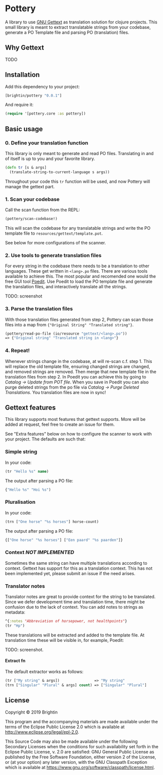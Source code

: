 # Pottery

A library to use [GNU Gettext](https://www.gnu.org/software/gettext/) as translation solution for clojure projects. This small library is meant to extract translatable strings from your codebase, generate a PO Template file and parsing PO (translation) files.

## Why Gettext

TODO

## Installation

Add this dependency to your project:

``` clojure
[brightin/pottery "0.0.1"]
```

And require it:

``` clojure
(require '[pottery.core :as pottery])
```

## Basic usage

### 0. Define your translation function

This library is only meant to generate and read PO files. Translating in and of itself is up to you and your favorite library.

``` clojure
(defn tr [s & args]
  (translate-string-to-current-language s args))
```

Throughout your code this `tr` function will be used, and now Pottery will manage the gettext part.

### 1. Scan your codebase

Call the scan function from the REPL:

``` clojure
(pottery/scan-codebase!)
```

This will scan the codebase for any translatable strings and write the PO template file to `resources/gettext/template.pot`.

See below for more configurations of the scanner.

### 2. Use tools to generate translation files

For every string in the codebase there needs to be a translation to other languages. These get written in `<lang>.po` files. There are various tools available to achieve this. The most popular and recomended one would the free GUI tool [Poedit](https://poedit.net/). Use Poedit to load the PO template file and generate the translation files, and interactively translate all the strings.

TODO: screenshot

### 3. Parse the translation files

With those translation files generated from step 2, Pottery can scan those files into a map from `{"Original String" "Translated string"}`.

``` clojure
(pottery/read-po-file (io/resource "gettext/<lang>.po"))
=> {"Original string" "Translated string in <lang>"}
```

### 4. Repeat!

Whenever strings change in the codebase, at will re-scan c.f. step 1. This will replace the old template file, ensuring changed strings are changed, and removed strings are removed. Then merge that new template file in the translation files from step 2. In Poedit you can achieve this by going to *Catalog -> Update from POT file*. When you save in Poedit you can also purge deleted strings from the po file via *Catalog -> Purge Deleted Translations*. You translation files are now in sync!

## Gettext features

This library supports most features that gettext supports. More will be added at request, feel free to create an issue for them.

See "Extra features" below on how to configure the scanner to work with your project. The defaults are such that:

### Simple string

In your code:

``` clojure
(tr "Hello %s" name)
```

The output after parsing a PO file:

``` clojure
{"Hello %s" "Hoi %s")
```

### Pluralisation

In your code:

``` clojure
(trn ["One horse" "%s horses"] horse-count)
```

The output after parsing a PO file:

``` clojure
{["One horse" "%s horses"] ["Een paard" "%s paarden"]}
```

### Context _NOT IMPLEMENTED_

Sometimes the same string can have multiple translations according to context. Gettext has support for this as a translation context. This has not been implemented yet, please submit an issue if the need arises.

### Translator notes

Translator notes are great to provide context for the string to be translated. Since we defer development time and translation time, there might be confusion due to the lack of context. You can add notes to strings as metadata:

``` clojure
^{:notes "Abbreviation of horsepower, not healthpoints"}
(tr "Hp")
```

These translations will be extracted and added to the template file. At translation time these will be visible in, for example, Poedit:

TODO: screenshot.

#### Extract fn

The default extractor works as follows:

``` clojure
(tr ["My string" & args])                => "My string"
(trn ["Singular" "Plural" & args] count) => ["Singular" "Plural"]
```


## License

Copyright © 2019 Brightin

This program and the accompanying materials are made available under the
terms of the Eclipse Public License 2.0 which is available at
http://www.eclipse.org/legal/epl-2.0.

This Source Code may also be made available under the following Secondary
Licenses when the conditions for such availability set forth in the Eclipse
Public License, v. 2.0 are satisfied: GNU General Public License as published by
the Free Software Foundation, either version 2 of the License, or (at your
option) any later version, with the GNU Classpath Exception which is available
at https://www.gnu.org/software/classpath/license.html.
